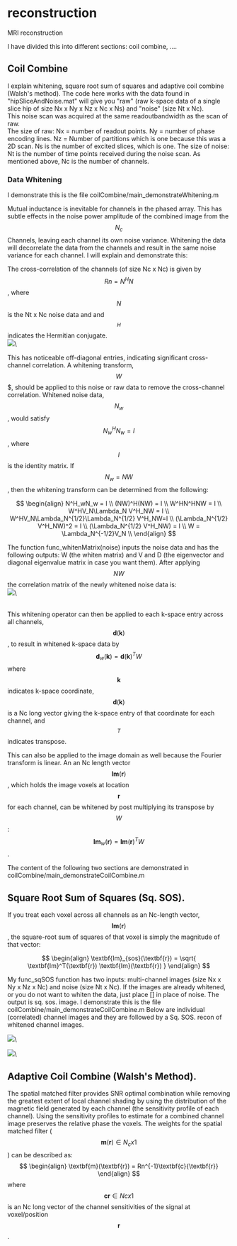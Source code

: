 # reconstruction
MRI reconstruction

I have divided this into different sections:  coil combine, .... 

## Coil Combine
I explain whitening, square root sum of squares and adaptive coil combine (Walsh's method).
The code here works with the data found in  "hipSliceAndNoise.mat" will give you "raw" (raw k-space data of a single slice hip of size Nx x Ny x Nz x Nc x Ns) and "noise" (size Nt x Nc).  
This noise scan was acquired at the same readoutbandwidth as the scan of raw.  
The size of raw:  Nx = number of readout points.  Ny = number of phase encoding lines. Nz = Number of partitions which is one because this was a 2D scan. Ns is the number of excited slices, which is one. 
The size of noise: Nt is the number of time points received during the noise scan. As mentioned above, Nc is the number of channels. 

### Data Whitening 
I demonstrate this is the file coilCombine/main_demonstrateWhitening.m


Mutual inductance is inevitable for channels in the phased array. This has subtle effects in
the noise power amplitude of the combined image from the $$N_c$$ Channels, leaving each channel its own noise variance. Whitening the data will decorrelate the data
from the channels and result in the same noise variance for each channel.  I will explain and demonstrate this:

The cross-correlation of the channels (of size Nc x Nc) is given by $$Rn = N^HN$$, where $$N$$ is the Nt x Nc noise data and and $$^H$$ indicates the Hermitian conjugate. \
![](/figures/ChannelCrossCorrelation.jpg)\

This has noticeable off-diagonal entries, indicating significant cross-channel correlation.  A whitening transform, $$W$$$, should be applied to this noise or raw data to remove the cross-channel correlation.  Whitened noise data, $$N_w$$, would satisfy $$N^H_wN_w = I$$, where $$I$$ is the identity matrix. If $$N_w = NW$$, then the whitening transform can be determined from the following: 



$$ 
\begin{align} 
N^H_wN_w = I \\ 
(NW)^H(NW) = I \\ 
W^HN^HNW = I \\
W^HV_N\Lambda_N V^H_NW = I \\
W^HV_N\Lambda_N^{1/2}\Lambda_N^{1/2} V^H_NW=I \\
(\Lambda_N^{1/2} V^H_NW)^2 = I \\
(\Lambda_N^{1/2} V^H_NW) = I \\
W = \Lambda_N^{-1/2}V_N \\
\end{align}
$$

The function func_whitenMatrix(noise) inputs the noise data and has the following outputs:  W (the whiten matrix) and V and D (the eigenvector and diagonal eigenvalue matrix in case you want them). After applying $$NW$$ the correlation matrix of the newly whitened noise data is: \
![](/figures/WhitenedChannelsCrossCorrelation.jpg)\

\
This whitening operator can then be applied to each k-space entry across all channels, $$\textbf{d}(\textbf{k}) $$,  to result in whitened k-space data by $$\textbf{d}_w(\textbf{k}) = \textbf{d}(\textbf{k})^T W $$ where $$\textbf{k}$$ indicates k-space coordinate, $$\textbf{d}(\textbf{k})$$ is a Nc long vector giving the k-space entry of that coordinate for each channel, and $$^T$$ indicates transpose.

This can also be applied to the image domain as well because the Fourier transform is linear.  An an Nc length vector $$\textbf{Im}(\textbf{r})   $$, which holds the image voxels at location $$\textbf{r}$$ for each channel, can be whitened by post multiplying its transpose by $$W$$:  $$\textbf{Im}_w(\textbf{r}) = \textbf{Im}(\textbf{r})^T W$$.




The content of the following two sections are demonstrated in coilCombine/main_demonstrateCoilCombine.m
## Square Root Sum of Squares (Sq. SOS). 
If you treat each voxel across all channels as an Nc-length vector, $$\textbf{Im}(\textbf{r}) $$, the square-root sum of squares of that voxel is simply the magnitude of that vector:  

$$
\begin{align}
\textbf{Im}_{sos}(\textbf{r})  = \sqrt{ \textbf{Im}^T(\textbf{r}) \textbf{Im}(\textbf{r}) }
\end{align}
$$

My func_sqSOS function has two inputs:  multi-channel images (size Nx x Ny x Nz x Nc) and noise (size Nt x Nc).  If the images are already whitened, or you do not want to whiten the data, just place [] in place of noise.  The output is sq. sos. image. I demonstrate this is the file coilCombine/main_demonstrateCoilCombine.m
Below are individual (correlated) channel images and they are followed by a Sq. SOS. recon of whitened channel images.

![](/figures/HipChannelImages.jpg)\

![](/figures/HipSqSOSRecon.jpg)\


## Adaptive Coil Combine (Walsh's Method). 
The spatial matched filter provides SNR optimal combination while removing the greatest
extent of local channel shading by using the distribution of the magnetic field generated
by each channel (the sensitivity profile of each channel). Using the sensitivity profiles to
estimate for a combined channel image preserves the relative phase the voxels. The weights
for the spatial matched filter ($$\textbf{m}(\textbf{r}) \in N_c x 1 $$) can be described as:
$$
\begin{align}
\textbf{m}(\textbf{r}) = Rn^{-1}\textbf{c}{\textbf{r}}
\end{align}
$$
where $$\textbf{c}{\textbf{r}} \in Nc x 1$$ is an Nc long vector of the channel sensitivities of the signal at voxel/position $$ \textbf{r} $$. 

